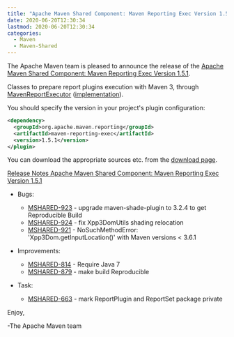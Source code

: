 ```yaml
---
title: "Apache Maven Shared Component: Maven Reporting Exec Version 1.5.1"
date: 2020-06-20T12:30:34
lastmod: 2020-06-20T12:30:34
categories:
  - Maven
  - Maven-Shared
---
```

The Apache Maven team is pleased to announce the release of the 
[Apache Maven Shared Component: Maven Reporting Exec Version 1.5.1](https://maven.apache.org/shared/maven-reporting-exec/).

Classes to prepare report plugins execution with Maven 3, through
[MavenReportExecutor](https://maven.apache.org/shared/maven-reporting-exec/apidocs/org/apache/maven/reporting/exec/MavenReportExecutor.html) ([implementation](https://maven.apache.org/shared/maven-reporting-exec/apidocs/org/apache/maven/reporting/exec/DefaultMavenReportExecutor.html)). 

You should specify the version in your project's plugin configuration:

``` xml 
<dependency>
  <groupId>org.apache.maven.reporting</groupId>
  <artifactId>maven-reporting-exec</artifactId>
  <version>1.5.1</version>
</plugin>
```

You can download the appropriate sources etc. from the [download page](https://maven.apache.org/shared/maven-reporting-exec/download.cgi).

<!-- more -->
 
[Release Notes Apache Maven Shared Component: Maven Reporting Exec Version 1.5.1](https://issues.apache.org/jira/secure/ReleaseNote.jspa?projectId=12317922&version=12348384 )

* Bugs:

  * [MSHARED-923](https://issues.apache.org/jira/browse/MSHARED-923) - upgrade maven-shade-plugin to 3.2.4 to get Reproducible Build
  * [MSHARED-924](https://issues.apache.org/jira/browse/MSHARED-924) - fix Xpp3DomUtils shading relocation
  * [MSHARED-921](https://issues.apache.org/jira/browse/MSHARED-921) - NoSuchMethodError: 'Xpp3Dom.getInputLocation()' with Maven versions < 3.6.1

* Improvements:

  * [MSHARED-814](https://issues.apache.org/jira/browse/MSHARED-814) - Require Java 7
  * [MSHARED-879](https://issues.apache.org/jira/browse/MSHARED-879) - make build Reproducible

* Task:

  * [MSHARED-663](https://issues.apache.org/jira/browse/MSHARED-663) - mark ReportPlugin and ReportSet package private 

Enjoy,
 
-The Apache Maven team
